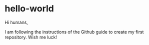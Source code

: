 # hello-world

Hi humans, 

I am following the instructions of the Github guide to create my first repository. 
Wish me luck! 

